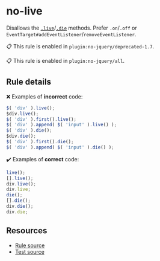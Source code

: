[//]: # (This file is generated by eslint-docgen. Do not edit it directly.)

# no-live

Disallows the [`.live`](https://api.jquery.com/live/)/[`.die`](https://api.jquery.com/die/) methods. Prefer `.on`/`.off` or `EventTarget#addEventListener`/`removeEventListener`.

📋 This rule is enabled in `plugin:no-jquery/deprecated-1.7`.

📋 This rule is enabled in `plugin:no-jquery/all`.

## Rule details

❌ Examples of **incorrect** code:
```js
$( 'div' ).live();
$div.live();
$( 'div' ).first().live();
$( 'div' ).append( $( 'input' ).live() );
$( 'div' ).die();
$div.die();
$( 'div' ).first().die();
$( 'div' ).append( $( 'input' ).die() );
```

✔️ Examples of **correct** code:
```js
live();
[].live();
div.live();
div.live;
die();
[].die();
div.die();
div.die;
```

## Resources

* [Rule source](/src/rules/no-live.js)
* [Test source](/tests/rules/no-live.js)
